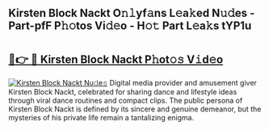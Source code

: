 ## Kirsten Block Nackt O𝚗𝚕yf𝚊ns L𝚎a𝚔ed N𝚞𝚍es - Part-pfF P𝚑𝚘tos Vi𝚍𝚎o - H𝚘𝚝 Part L𝚎a𝚔s tYP1u

# <h2><a href="http://kfat4t.oniu.top/?m=Kirsten+Block+Nackt">🔗👉 🔴 Kirsten Block Nackt P𝚑ot𝚘𝚜 V𝚒d𝚎o</a></h2>

[![Kirsten Block Nackt Nu𝚍e𝚜](https://i.imgur.com/0qMVB7G.gif)](http://kfat4t.oniu.top/?m=Kirsten+Block+Nackt)
Digital media provider and amusement giver Kirsten Block Nackt, celebrated for sharing dance and lifestyle ideas through viral dance routines and compact clips. The public persona of Kirsten Block Nackt is defined by its sincere and genuine demeanor, but the mysteries of his private life remain a tantalizing enigma.  
